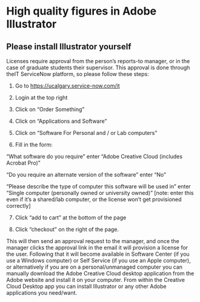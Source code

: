 # High quality figures in Adobe Illustrator

## Please install Illustrator yourself

Licenses require approval from the person’s reports-to manager, or in the case of graduate students their supervisor. This approval is done through theIT ServiceNow platform, so please follow these steps:
 
1. Go to https://ucalgary.service-now.com/it

2. Login at the top right

3. Click on “Order Something”

4. Click on  “Applications and Software”

5. Click on “Software For Personal and / or Lab computers”

6. Fill in the form:

“What software do you require” enter “Adobe Creative Cloud (includes Acrobat Pro)”

“Do you require an alternate version of the software” enter “No”

“Please describe the type of computer this software will be used in” enter “Single computer (personally owned or university owned)” [note: enter this even if it’s a shared/lab computer, or the license won’t get provisioned correctly]

7. Click “add to cart” at the bottom of the page

8. Click “checkout” on the right of the page.
 
This will then send an approval request to the manager, and once the manager clicks the approval link in the email it will provision a license for the user. Following that it will become available in Software Center (if you use a Windows computer) or Self Service (if you use an Apple computer), or alternatively if you are on a personal/unmanaged computer you can manually download the Adobe Creative Cloud desktop application from the Adobe website and install it on your computer. From within the Creative Cloud Desktop app you can install Illustrator or any other Adobe applications you need/want.
